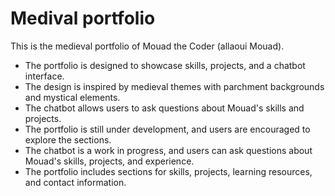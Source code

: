 # Medival portfolio


This is the medieval portfolio of Mouad the Coder (allaoui Mouad).

- The portfolio is designed to showcase skills, projects, and a chatbot interface.
- The design is inspired by medieval themes with parchment backgrounds and mystical elements.
- The chatbot allows users to ask questions about Mouad's skills and projects.
- The portfolio is still under development, and users are encouraged to explore the sections.
- The chatbot is a work in progress, and users can ask questions about Mouad's skills, projects, and experience.
- The portfolio includes sections for skills, projects, learning resources, and contact information.
